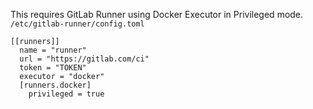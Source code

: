 This requires GitLab Runner using Docker Executor in Privileged mode.
`/etc/gitlab-runner/config.toml`

```
[[runners]]
  name = "runner"
  url = "https://gitlab.com/ci"
  token = "TOKEN"
  executor = "docker"
  [runners.docker]
    privileged = true
```
